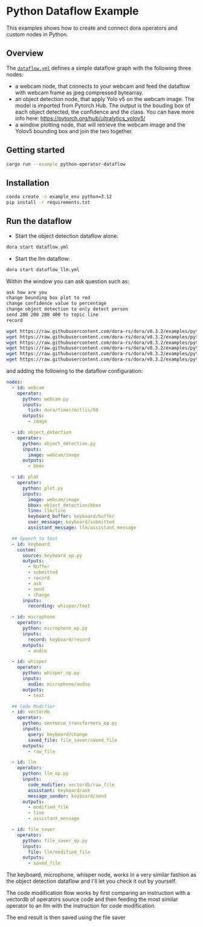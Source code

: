 # Python Dataflow Example

This examples shows how to create and connect dora operators and custom nodes in Python.

## Overview

The [`dataflow.yml`](./dataflow.yml) defines a simple dataflow graph with the following three nodes:

- a webcam node, that connects to your webcam and feed the dataflow with webcam frame as jpeg compressed bytearray.
- an object detection node, that apply Yolo v5 on the webcam image. The model is imported from Pytorch Hub. The output is the bouding box of each object detected, the confidence and the class. You can have more info here: https://pytorch.org/hub/ultralytics_yolov5/
- a window plotting node, that will retrieve the webcam image and the Yolov5 bounding box and join the two together.

## Getting started

```bash
cargo run --example python-operator-dataflow
```

## Installation

```bash
conda create -n example_env python=3.12
pip install -r requirements.txt
```

## Run the dataflow

- Start the object detection dataflow alone:

```bash
dora start dataflow.yml
```

- Start the llm dataflow:

```bash
dora start dataflow_llm.yml
```

Within the window you can ask question such as:

```bash
ask how are you
change bounding box plot to red
change confidence value to percentage
change object detection to only detect person
send 200 200 200 400 to topic line
record
```

```bash
wget https://raw.githubusercontent.com/dora-rs/dora/v0.3.2/examples/python-operator-dataflow/keyboard_op.py
wget https://raw.githubusercontent.com/dora-rs/dora/v0.3.2/examples/python-operator-dataflow/microphone_op.py
wget https://raw.githubusercontent.com/dora-rs/dora/v0.3.2/examples/python-operator-dataflow/whisper_op.py
wget https://raw.githubusercontent.com/dora-rs/dora/v0.3.2/examples/python-operator-dataflow/sentence_transformers_op.py
wget https://raw.githubusercontent.com/dora-rs/dora/v0.3.2/examples/python-operator-dataflow/llm_op.py
wget https://raw.githubusercontent.com/dora-rs/dora/v0.3.2/examples/python-operator-dataflow/file_saver_op.py
```

and adding the following to the dataflow configuration:

```yaml
nodes:
  - id: webcam
    operator:
      python: webcam.py
      inputs:
        tick: dora/timer/millis/50
      outputs:
        - image

  - id: object_detection
    operator:
      python: object_detection.py
      inputs:
        image: webcam/image
      outputs:
        - bbox

  - id: plot
    operator:
      python: plot.py
      inputs:
        image: webcam/image
        bbox: object_detection/bbox
        line: llm/line
        keyboard_buffer: keyboard/buffer
        user_message: keyboard/submitted
        assistant_message: llm/assistant_message

  ## Speech to text
  - id: keyboard
    custom:
      source: keyboard_op.py
      outputs:
        - buffer
        - submitted
        - record
        - ask
        - send
        - change
      inputs:
        recording: whisper/text

  - id: microphone
    operator:
      python: microphone_op.py
      inputs:
        record: keyboard/record
      outputs:
        - audio

  - id: whisper
    operator:
      python: whisper_op.py
      inputs:
        audio: microphone/audio
      outputs:
        - text

  ## Code Modifier
  - id: vectordb
    operator:
      python: sentence_transformers_op.py
      inputs:
        query: keyboard/change
        saved_file: file_saver/saved_file
      outputs:
        - raw_file

  - id: llm
    operator:
      python: llm_op.py
      inputs:
        code_modifier: vectordb/raw_file
        assistant: keyboard/ask
        message_sender: keyboard/send
      outputs:
        - modified_file
        - line
        - assistant_message

  - id: file_saver
    operator:
      python: file_saver_op.py
      inputs:
        file: llm/modified_file
      outputs:
        - saved_file
```

The keyboard, microphone, whisper node, works in a very similar fashion as the object detection dataflow and I'll let you check it out by yourself.

The code modification flow works by first comparing an instruction with a vectordb of operators source code and then feeding the most similar operator to an llm with the instruction for code modification.

The end result is then saved using the file saver
